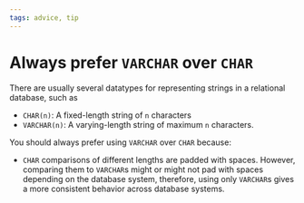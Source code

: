 ```yaml
---
tags: advice, tip
---
```


# Always prefer `VARCHAR` over `CHAR`
There are usually several datatypes for representing strings in a relational database, such as

* `CHAR(n)`: A fixed-length string of `n` characters
* `VARCHAR(n)`: A varying-length string of maximum `n` characters.

You should always prefer using `VARCHAR` over `CHAR` because:

* `CHAR` comparisons of different lengths are padded with spaces. However, comparing them to `VARCHAR`s might or might not pad with spaces depending on the database system, therefore, using only `VARCHAR`s gives a more consistent behavior across database systems.

